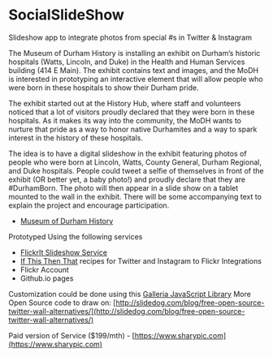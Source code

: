 # SocialSlideShow
Slideshow app to integrate photos from special #s in Twitter &amp; Instagram 

The Museum of Durham History is installing an exhibit on Durham’s historic hospitals (Watts, Lincoln, and Duke) in the Health and Human Services building (414 E Main). The exhibit contains text and images, and the MoDH is interested in prototyping an interactive element that will allow people who were born in these hospitals to show their Durham pride. 

The exhibit started out at the History Hub, where staff and volunteers noticed that a lot of visitors proudly declared that they were born in these hospitals. As it makes its way into the community, the MoDH wants to nurture that pride as a way to honor native Durhamites and a way to spark interest in the history of these hospitals.

The idea is to have a digital slideshow in the exhibit featuring photos of people who were born at Lincoln, Watts, County General, Durham Regional, and Duke hospitals. People could tweet a selfie of themselves in front of the exhibit (OR better yet, a baby photo!) and proudly declare that they are #DurhamBorn. The photo will then appear in a slide show on a tablet mounted to the wall in the exhibit. There will be some accompanying text to explain the project and encourage participation. 

- [Museum of Durham History](https://www.museumofdurhamhistory.org/)

Prototyped Using the following services

- [FlickrIt Slideshow Service](https://flickrit.com/)
- [If This Then That](https://ifttt.com/recipes) recipes for Twitter and Instagram to Flickr Integrations
- Flickr Account
- Github.io pages


Customization could be done using this [Galleria JavaScript Library](https://github.com/codefordurham/galleria)
More Open Source code to draw on: [http://slidedog.com/blog/free-open-source-twitter-wall-alternatives/](http://slidedog.com/blog/free-open-source-twitter-wall-alternatives/)

Paid version of Service ($199/mth) - [https://www.sharypic.com](https://www.sharypic.com)
